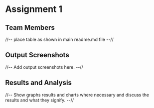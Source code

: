 # Assignment 1
## Team Members
//-- place table as shown in main readme.md file --//
## Output Screenshots
//-- Add output screenshots here. --//
## Results and Analysis
//-- Show graphs results and charts where necessary and discuss the results and what they signify. --// 
